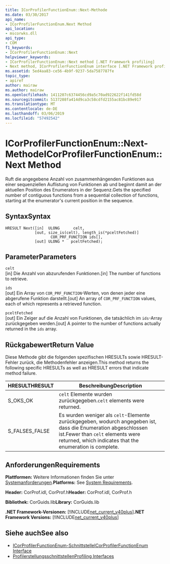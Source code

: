 ```yaml
---
title: ICorProfilerFunctionEnum::Next-Methode
ms.date: 03/30/2017
api_name:
- ICorProfilerFunctionEnum.Next Method
api_location:
- mscorwks.dll
api_type:
- COM
f1_keywords:
- ICorProfilerFunctionEnum::Next
helpviewer_keywords:
- ICorProfilerFunctionEnum::Next method [.NET Framework profiling]
- Next method, ICorProfilerFunctionEnum interface [.NET Framework profiling]
ms.assetid: 5ed4aa83-ce56-4b9f-9237-5da7587787fe
topic_type:
- apiref
author: mairaw
ms.author: mairaw
ms.openlocfilehash: 1411207c6374456cd9a5c70ad922622f141fd58d
ms.sourcegitcommit: 5137208fa414d9ca3c58cdfd2155ac81bc89e917
ms.translationtype: MT
ms.contentlocale: de-DE
ms.lasthandoff: 03/06/2019
ms.locfileid: "57492542"
---
```

# <a name="icorprofilerfunctionenumnext-method"></a><span data-ttu-id="8515f-102">ICorProfilerFunctionEnum::Next-Methode</span><span class="sxs-lookup"><span data-stu-id="8515f-102">ICorProfilerFunctionEnum::Next Method</span></span>
<span data-ttu-id="8515f-103">Ruft die angegebene Anzahl von zusammenhängenden Funktionen aus einer sequenziellen Auflistung von Funktionen ab und beginnt damit an der aktuellen Position des Enumerators in der Sequenz.</span><span class="sxs-lookup"><span data-stu-id="8515f-103">Gets the specified number of contiguous functions from a sequential collection of functions, starting at the enumerator's current position in the sequence.</span></span>  
  
## <a name="syntax"></a><span data-ttu-id="8515f-104">Syntax</span><span class="sxs-lookup"><span data-stu-id="8515f-104">Syntax</span></span>  
  
```  
HRESULT Next([in]  ULONG      celt,  
             [out, size_is(celt), length_is(*pceltFetched)]  
                    COR_PRF_FUNCTION ids[],  
             [out] ULONG *   pceltFetched);  
```  
  
## <a name="parameters"></a><span data-ttu-id="8515f-105">Parameter</span><span class="sxs-lookup"><span data-stu-id="8515f-105">Parameters</span></span>  
 `celt`  
 <span data-ttu-id="8515f-106">[in] Die Anzahl von abzurufenden Funktionen.</span><span class="sxs-lookup"><span data-stu-id="8515f-106">[in] The number of functions to retrieve.</span></span>  
  
 `ids`  
 <span data-ttu-id="8515f-107">[out] Ein Array von `COR_PRF_FUNCTION`-Werten, von denen jeder eine abgerufene Funktion darstellt.</span><span class="sxs-lookup"><span data-stu-id="8515f-107">[out] An array of `COR_PRF_FUNCTION` values, each of which represents a retrieved function.</span></span>  
  
 `pceltFetched`  
 <span data-ttu-id="8515f-108">[out] Ein Zeiger auf die Anzahl von Funktionen, die tatsächlich im `ids`-Array zurückgegeben werden.</span><span class="sxs-lookup"><span data-stu-id="8515f-108">[out] A pointer to the number of functions actually returned in the `ids` array.</span></span>  
  
## <a name="return-value"></a><span data-ttu-id="8515f-109">Rückgabewert</span><span class="sxs-lookup"><span data-stu-id="8515f-109">Return Value</span></span>  
 <span data-ttu-id="8515f-110">Diese Methode gibt die folgenden spezifischen HRESULTs sowie HRESULT-Fehler zurück, die Methodenfehler anzeigen.</span><span class="sxs-lookup"><span data-stu-id="8515f-110">This method returns the following specific HRESULTs as well as HRESULT errors that indicate method failure.</span></span>  
  
|<span data-ttu-id="8515f-111">HRESULT</span><span class="sxs-lookup"><span data-stu-id="8515f-111">HRESULT</span></span>|<span data-ttu-id="8515f-112">Beschreibung</span><span class="sxs-lookup"><span data-stu-id="8515f-112">Description</span></span>|  
|-------------|-----------------|  
|<span data-ttu-id="8515f-113">S_OK</span><span class="sxs-lookup"><span data-stu-id="8515f-113">S_OK</span></span>|<span data-ttu-id="8515f-114">`celt` Elemente wurden zurückgegeben.</span><span class="sxs-lookup"><span data-stu-id="8515f-114">`celt` elements were returned.</span></span>|  
|<span data-ttu-id="8515f-115">S_FALSE</span><span class="sxs-lookup"><span data-stu-id="8515f-115">S_FALSE</span></span>|<span data-ttu-id="8515f-116">Es wurden weniger als `celt`-Elemente zurückgegeben, wodurch angegeben ist, dass die Enumeration abgeschlossen ist.</span><span class="sxs-lookup"><span data-stu-id="8515f-116">Fewer than `celt` elements were returned, which indicates that the enumeration is complete.</span></span>|  
  
## <a name="requirements"></a><span data-ttu-id="8515f-117">Anforderungen</span><span class="sxs-lookup"><span data-stu-id="8515f-117">Requirements</span></span>  
 <span data-ttu-id="8515f-118">**Plattformen:** Weitere Informationen finden Sie unter [Systemanforderungen](../../../../docs/framework/get-started/system-requirements.md).</span><span class="sxs-lookup"><span data-stu-id="8515f-118">**Platforms:** See [System Requirements](../../../../docs/framework/get-started/system-requirements.md).</span></span>  
  
 <span data-ttu-id="8515f-119">**Header:** CorProf.idl, CorProf.h</span><span class="sxs-lookup"><span data-stu-id="8515f-119">**Header:** CorProf.idl, CorProf.h</span></span>  
  
 <span data-ttu-id="8515f-120">**Bibliothek:** CorGuids.lib</span><span class="sxs-lookup"><span data-stu-id="8515f-120">**Library:** CorGuids.lib</span></span>  
  
 <span data-ttu-id="8515f-121">**.NET Framework-Versionen:** [!INCLUDE[net_current_v40plus](../../../../includes/net-current-v40plus-md.md)]</span><span class="sxs-lookup"><span data-stu-id="8515f-121">**.NET Framework Versions:** [!INCLUDE[net_current_v40plus](../../../../includes/net-current-v40plus-md.md)]</span></span>  
  
## <a name="see-also"></a><span data-ttu-id="8515f-122">Siehe auch</span><span class="sxs-lookup"><span data-stu-id="8515f-122">See also</span></span>
- [<span data-ttu-id="8515f-123">ICorProfilerFunctionEnum-Schnittstelle</span><span class="sxs-lookup"><span data-stu-id="8515f-123">ICorProfilerFunctionEnum Interface</span></span>](../../../../docs/framework/unmanaged-api/profiling/icorprofilerfunctionenum-interface.md)
- [<span data-ttu-id="8515f-124">Profilerstellungsschnittstellen</span><span class="sxs-lookup"><span data-stu-id="8515f-124">Profiling Interfaces</span></span>](../../../../docs/framework/unmanaged-api/profiling/profiling-interfaces.md)
